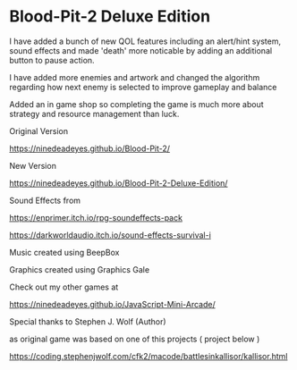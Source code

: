 # Blood-Pit-2 Deluxe Edition 


  I have added a bunch of new QOL features including an alert/hint system, sound effects and made 'death' more noticable by adding an additional button to pause action. 
 
  I have added more enemies and artwork and changed the algorithm regarding how next enemy is selected to improve gameplay and balance
 
  Added an in game shop so completing the game is much more about strategy and resource management than luck.   

Original Version 

https://ninedeadeyes.github.io/Blood-Pit-2/

New Version 

https://ninedeadeyes.github.io/Blood-Pit-2-Deluxe-Edition/

Sound Effects from 

https://enprimer.itch.io/rpg-soundeffects-pack

https://darkworldaudio.itch.io/sound-effects-survival-i

Music created using BeepBox

Graphics created using Graphics Gale 

Check out my other games at 

https://ninedeadeyes.github.io/JavaScript-Mini-Arcade/

Special thanks to Stephen J. Wolf (Author)

as original game was based on one of this projects  ( project below ) 

https://coding.stephenjwolf.com/cfk2/macode/battlesinkallisor/kallisor.html

